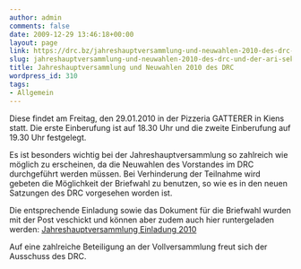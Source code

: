 ```yaml
---
author: admin
comments: false
date: 2009-12-29 13:46:18+00:00
layout: page
link: https://drc.bz/jahreshauptversammlung-und-neuwahlen-2010-des-drc-und-der-ari-sektion-bruneck/
slug: jahreshauptversammlung-und-neuwahlen-2010-des-drc-und-der-ari-sektion-bruneck
title: Jahreshauptversammlung und Neuwahlen 2010 des DRC
wordpress_id: 310
tags:
- Allgemein
---
```


Diese findet am Freitag, den 29.01.2010 in der Pizzeria GATTERER in Kiens statt. Die erste Einberufung ist auf 18.30 Uhr und die zweite Einberufung auf 19.30 Uhr festgelegt.




Es ist besonders wichtig bei der Jahreshauptversammlung so zahlreich wie möglich zu erscheinen, da die Neuwahlen des Vorstandes im DRC durchgeführt werden müssen. Bei Verhinderung der Teilnahme wird gebeten die Möglichkeit der Briefwahl zu benutzen, so wie es in den neuen Satzungen des DRC vorgesehen worden ist. 




Die entsprechende Einladung sowie das Dokument für die Briefwahl wurden mit der Post veschickt und können aber zudem auch hier runtergeladen werden: [Jahreshauptversammlung Einladung 2010](https://drc.bz/wp-content/uploads/2009/12/JahreshauptversammlungEinladung2010.pdf)




Auf eine zahlreiche Beteiligung an der Vollversammlung freut sich der Ausschuss des DRC.
